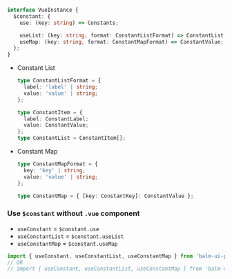 ```ts
interface VueInstance {
  $constant: {
    use: (key: string) => Constants;

    useList: (key: string, format: ConstantListFormat) => ConstantList;
    useMap: (key: string, format: ConstantMapFormat) => ConstantValue;
  };
}
```

- Constant List

  ```ts
  type ConstantListFormat = {
    label: 'label' | string;
    value: 'value' | string;
  };

  type ConstantItem = {
    label: ConstantLabel;
    value: ConstantValue;
  };
  type ConstantList = ConstantItem[];
  ```

- Constant Map

  ```ts
  type ConstantMapFormat = {
    key: 'key' | string;
    value: 'value' | string;
  };

  type ConstantMap = { [key: ConstantKey]: ConstantValue };
  ```

### Use `$constant` without `.vue` component

- `useConstant` = `$constant.use`
- `useConstantList` = `$constant.useList`
- `useConstantMap` = `$constant.useMap`

```js
import { useConstant, useConstantList, useConstantMap } from 'balm-ui-pro';
// OR
// import { useConstant, useConstantList, useConstantMap } from 'balm-ui-pro/plugins/constant';
```
